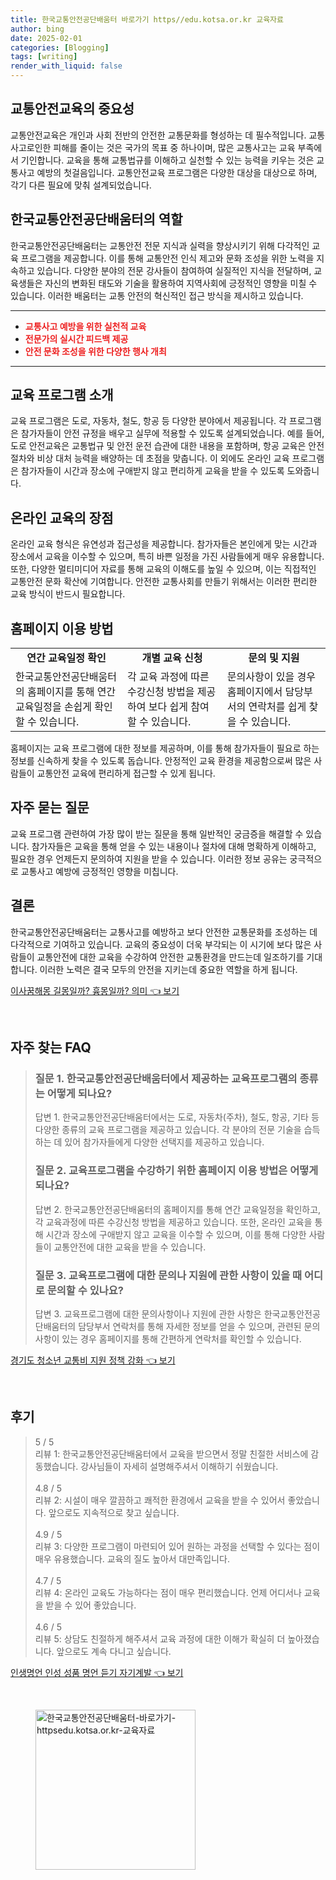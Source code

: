 ```yaml
---
title: 한국교통안전공단배움터 바로가기 https//edu.kotsa.or.kr 교육자료
author: bing
date: 2025-02-01
categories: [Blogging]
tags: [writing]
render_with_liquid: false
---
```



<h2 id='교통안전교육의 중요성'>교통안전교육의 중요성</h2>

<p>교통안전교육은 개인과 사회 전반의 안전한 교통문화를 형성하는 데 필수적입니다. 교통사고로인한 피해를 줄이는 것은 국가의 목표 중 하나이며, 많은 교통사고는 교육 부족에서 기인합니다. 교육을 통해 교통법규를 이해하고 실천할 수 있는 능력을 키우는 것은 교통사고 예방의 첫걸음입니다. 교통안전교육 프로그램은 다양한 대상을 대상으로 하며, 각기 다른 필요에 맞춰 설계되었습니다.</p>

<h2 id='한국교통안전공단배움터의 역할'>한국교통안전공단배움터의 역할</h2>

<p>한국교통안전공단배움터는 교통안전 전문 지식과 실력을 향상시키기 위해 다각적인 교육 프로그램을 제공합니다. 이를 통해 교통안전 인식 제고와 문화 조성을 위한 노력을 지속하고 있습니다. 다양한 분야의 전문 강사들이 참여하여 실질적인 지식을 전달하며, 교육생들은 자신의 변화된 태도와 기술을 활용하여 지역사회에 긍정적인 영향을 미칠 수 있습니다. 이러한 배움터는 교통 안전의 혁신적인 접근 방식을 제시하고 있습니다.</p>

<hr />

<ul>
    <li><b><span style="color: #ee2323;">교통사고 예방을 위한 실천적 교육</span></b></li>
    <li><b><span style="color: #ee2323;">전문가의 실시간 피드백 제공</span></b></li>
    <li><b><span style="color: #ee2323;">안전 문화 조성을 위한 다양한 행사 개최</span></b></li>
</ul>

<hr />

<h2 id='교육 프로그램 소개'>교육 프로그램 소개</h2>

<p>교육 프로그램은 도로, 자동차, 철도, 항공 등 다양한 분야에서 제공됩니다. 각 프로그램은 참가자들이 안전 규정을 배우고 실무에 적용할 수 있도록 설계되었습니다. 예를 들어, 도로 안전교육은 교통법규 및 안전 운전 습관에 대한 내용을 포함하며, 항공 교육은 안전 절차와 비상 대처 능력을 배양하는 데 초점을 맞춥니다. 이 외에도 온라인 교육 프로그램은 참가자들이 시간과 장소에 구애받지 않고 편리하게 교육을 받을 수 있도록 도와줍니다.</p>

<h2 id='온라인 교육의 장점'>온라인 교육의 장점</h2>

<p>온라인 교육 형식은 유연성과 접근성을 제공합니다. 참가자들은 본인에게 맞는 시간과 장소에서 교육을 이수할 수 있으며, 특히 바쁜 일정을 가진 사람들에게 매우 유용합니다. 또한, 다양한 멀티미디어 자료를 통해 교육의 이해도를 높일 수 있으며, 이는 직접적인 교통안전 문화 확산에 기여합니다. 안전한 교통사회를 만들기 위해서는 이러한 편리한 교육 방식이 반드시 필요합니다.</p>

<h2 id='홈페이지 이용 방법'>홈페이지 이용 방법</h2>

<table>
    <tr>
        <td style="text-align: center; height: 17px;"><b>연간 교육일정 확인</b></td>
        <td style="text-align: center; height: 17px;"><b>개별 교육 신청</b></td>
        <td style="text-align: center; height: 17px;"><b>문의 및 지원</b></td>
    </tr>
    <tr>
        <td>한국교통안전공단배움터의 홈페이지를 통해 연간 교육일정을 손쉽게 확인할 수 있습니다.</td>
        <td>각 교육 과정에 따른 수강신청 방법을 제공하여 보다 쉽게 참여할 수 있습니다.</td>
        <td>문의사항이 있을 경우 홈페이지에서 담당부서의 연락처를 쉽게 찾을 수 있습니다.</td>
    </tr>
</table>

<p>홈페이지는 교육 프로그램에 대한 정보를 제공하며, 이를 통해 참가자들이 필요로 하는 정보를 신속하게 찾을 수 있도록 돕습니다. 안정적인 교육 환경을 제공함으로써 많은 사람들이 교통안전 교육에 편리하게 접근할 수 있게 됩니다.</p>

<h2 id='자주 묻는 질문'>자주 묻는 질문</h2>

<p>교육 프로그램 관련하여 가장 많이 받는 질문을 통해 일반적인 궁금증을 해결할 수 있습니다. 참가자들은 교육을 통해 얻을 수 있는 내용이나 절차에 대해 명확하게 이해하고, 필요한 경우 언제든지 문의하여 지원을 받을 수 있습니다. 이러한 정보 공유는 궁극적으로 교통사고 예방에 긍정적인 영향을 미칩니다.</p>

<h2 id='결론'>결론</h2>

<p>한국교통안전공단배움터는 교통사고를 예방하고 보다 안전한 교통문화를 조성하는 데 다각적으로 기여하고 있습니다. 교육의 중요성이 더욱 부각되는 이 시기에 보다 많은 사람들이 교통안전에 대한 교육을 수강하여 안전한 교통환경을 만드는데 일조하기를 기대합니다. 이러한 노력은 결국 모두의 안전을 지키는데 중요한 역할을 하게 됩니다.</p>


<p><a class="click-button" title="이사꿈해몽 길몽일까? 흉몽일까? 의미" href="https://24nara.github.io/posts/%EC%9D%B4%EC%82%AC%EA%BF%88%ED%95%B4%EB%AA%BD-%EA%B8%B8%EB%AA%BD%EC%9D%BC%EA%B9%8C-%ED%9D%89%EB%AA%BD%EC%9D%BC%EA%B9%8C-%EC%9D%98%EB%AF%B8/" rel="dofollow">이사꿈해몽 길몽일까? 흉몽일까? 의미 👈 보기</a></p><br>
<h2 id='자주_찾는_FAQ'>자주 찾는 FAQ</h2>
<div itemscope="" itemtype="https://schema.org/FAQPage"> 
<blockquote> 
<div itemscope="" itemprop="mainEntity" itemtype="https://schema.org/Question"> 
<h3 itemprop="name">질문 1. 한국교통안전공단배움터에서 제공하는 교육프로그램의 종류는 어떻게 되나요?</h3> 
<div itemscope="" itemprop="acceptedAnswer" itemtype="https://schema.org/Answer"> 
<span itemprop="text"> 
<p>답변 1. 한국교통안전공단배움터에서는 도로, 자동차(주차), 철도, 항공, 기타 등 다양한 종류의 교육 프로그램을 제공하고 있습니다. 각 분야의 전문 기술을 습득하는 데 있어 참가자들에게 다양한 선택지를 제공하고 있습니다.</p> 
</span> 
</div> 
</div> 
<div itemscope="" itemprop="mainEntity" itemtype="https://schema.org/Question"> 
<h3 itemprop="name">질문 2. 교육프로그램을 수강하기 위한 홈페이지 이용 방법은 어떻게 되나요?</h3> 
<div itemscope="" itemprop="acceptedAnswer" itemtype="https://schema.org/Answer"> 
<span itemprop="text"> 
<p>답변 2. 한국교통안전공단배움터의 홈페이지를 통해 연간 교육일정을 확인하고, 각 교육과정에 따른 수강신청 방법을 제공하고 있습니다. 또한, 온라인 교육을 통해 시간과 장소에 구애받지 않고 교육을 이수할 수 있으며, 이를 통해 다양한 사람들이 교통안전에 대한 교육을 받을 수 있습니다.</p> 
</span> 
</div> 
</div> 
<div itemscope="" itemprop="mainEntity" itemtype="https://schema.org/Question"> 
<h3 itemprop="name">질문 3. 교육프로그램에 대한 문의나 지원에 관한 사항이 있을 때 어디로 문의할 수 있나요?</h3> 
<div itemscope="" itemprop="acceptedAnswer" itemtype="https://schema.org/Answer"> 
<span itemprop="text"> 
<p>답변 3. 교육프로그램에 대한 문의사항이나 지원에 관한 사항은 한국교통안전공단배움터의 담당부서 연락처를 통해 자세한 정보를 얻을 수 있으며, 관련된 문의사항이 있는 경우 홈페이지를 통해 간편하게 연락처를 확인할 수 있습니다.</p> 
</span> 
</div> 
</div> 
</blockquote> 
</div>
<p><a class="click-button" title="경기도 청소년 교통비 지원 정책 강화" href="https://24nara.github.io/posts/%EA%B2%BD%EA%B8%B0%EB%8F%84-%EC%B2%AD%EC%86%8C%EB%85%84-%EA%B5%90%ED%86%B5%EB%B9%84-%EC%A7%80%EC%9B%90-%EC%A0%95%EC%B1%85-%EA%B0%95%ED%99%94/" rel="dofollow">경기도 청소년 교통비 지원 정책 강화 👈 보기</a></p><br>
<h2 id='후기'>후기</h2>
<div itemscope itemtype="https://schema.org/Product">
  <blockquote>
  <div itemprop="review" itemscope itemtype="https://schema.org/Review">
      <div itemprop="reviewRating" itemscope itemtype="https://schema.org/Rating"> <span itemprop="ratingValue">5</span> / <span itemprop="bestRating">5</span> </div>
      <span itemprop="reviewBody">리뷰 1: 한국교통안전공단배움터에서 교육을 받으면서 정말 친절한 서비스에 감동했습니다. 강사님들이 자세히 설명해주셔서 이해하기 쉬웠습니다.</span>
  </div>
  <br>
  <div itemprop="review" itemscope itemtype="https://schema.org/Review">
      <div itemprop="reviewRating" itemscope itemtype="https://schema.org/Rating"> <span itemprop="ratingValue">4.8</span> / <span itemprop="bestRating">5</span> </div>
      <span itemprop="reviewBody">리뷰 2: 시설이 매우 깔끔하고 쾌적한 환경에서 교육을 받을 수 있어서 좋았습니다. 앞으로도 지속적으로 찾고 싶습니다.</span>
  </div>
  <br>
  <div itemprop="review" itemscope itemtype="https://schema.org/Review">
      <div itemprop="reviewRating" itemscope itemtype="https://schema.org/Rating"> <span itemprop="ratingValue">4.9</span> / <span itemprop="bestRating">5</span> </div>
      <span itemprop="reviewBody">리뷰 3: 다양한 프로그램이 마련되어 있어 원하는 과정을 선택할 수 있다는 점이 매우 유용했습니다. 교육의 질도 높아서 대만족입니다.</span>
  </div>
  <br>
  <div itemprop="review" itemscope itemtype="https://schema.org/Review">
      <div itemprop="reviewRating" itemscope itemtype="https://schema.org/Rating"> <span itemprop="ratingValue">4.7</span> / <span itemprop="bestRating">5</span> </div>
      <span itemprop="reviewBody">리뷰 4: 온라인 교육도 가능하다는 점이 매우 편리했습니다. 언제 어디서나 교육을 받을 수 있어 좋았습니다.</span>
  </div>
  <br>
  <div itemprop="review" itemscope itemtype="https://schema.org/Review">
      <div itemprop="reviewRating" itemscope itemtype="https://schema.org/Rating"> <span itemprop="ratingValue">4.6</span> / <span itemprop="bestRating">5</span> </div>
      <span itemprop="reviewBody">리뷰 5: 상담도 친절하게 해주셔서 교육 과정에 대한 이해가 확실히 더 높아졌습니다. 앞으로도 계속 다니고 싶습니다.</span>
  </div>
  </blockquote>
</div>
<p><a class="click-button" title="인생명언 인성 성품 명언 듣기 자기계발" href="https://24nara.github.io/posts/%EC%9D%B8%EC%83%9D%EB%AA%85%EC%96%B8-%EC%9D%B8%EC%84%B1-%EC%84%B1%ED%92%88-%EB%AA%85%EC%96%B8-%EB%93%A3%EA%B8%B0-%EC%9E%90%EA%B8%B0%EA%B3%84%EB%B0%9C/" rel="dofollow">인생명언 인성 성품 명언 듣기 자기계발 👈 보기</a></p><br>
<figure class="image"><img src="https://24nara.github.io/assets/img/thumbnail/한국교통안전공단배움터-바로가기-httpsedu.kotsa.or.kr-교육자료.webp" alt="한국교통안전공단배움터-바로가기-httpsedu.kotsa.or.kr-교육자료" width="256" height="256"></figure>